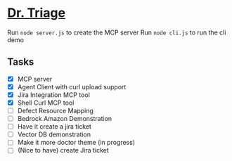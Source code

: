 
# [Dr. Triage](./Dr_Triage.mp4)

Run `node server.js` to create the MCP server
Run `node cli.js` to run the cli demo



## Tasks
- [x] MCP server
- [x] Agent Client with curl upload support
- [x] Jira Integration MCP tool
- [x] Shell Curl MCP tool
- [ ] Defect Resource Mapping
- [ ] Bedrock Amazon Demonstration
- [ ] Have it create a jira ticket
- [ ] Vector DB demonstration
- [ ] Make it more doctor theme (in progress)
- [ ] (Nice to have) create Jira ticket